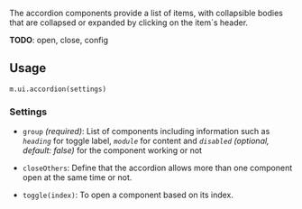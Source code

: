 The accordion components provide a list of items, with collapsible bodies that are collapsed or expanded by clicking on the item`s header.

**TODO**: open, close, config

## Usage

`m.ui.accordion(settings)`

### Settings

* `group` *(required)*: List of components including information such as *`heading`* for toggle label, *`module`* for content and *`disabled` (optional, default: false)* for the component working or not

* `closeOthers`: Define that the accordion allows more than one component open at the same time or not.

* `toggle(index)`: To open a component based on its index.
